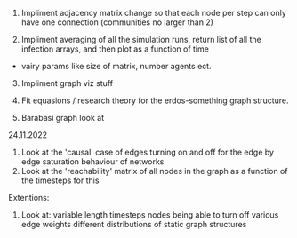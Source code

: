 1. Impliment adjacency matrix change so that each node per step can only have one connection (communities no larger than 2)

2. Impliment averaging of all the simulation runs, return list of all the infection arrays, and then plot as a function of time 
- vairy params like size of matrix, number agents ect.

3. Impliment graph viz stuff 

4. Fit equasions / research theory for the erdos-something graph structure. 

5. Barabasi graph look at  




24.11.2022

1. Look at the 'causal' case of edges turning on and off for the edge by edge saturation behaviour of networks
2. Look at the 'reachability' matrix of all nodes in the graph as a function of the timesteps for this 

Extentions: 
1. Look at:
    variable length timesteps
    nodes being able to turn off 
    various edge weights 
    different distributions of static graph structures 